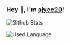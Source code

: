 ### Hey 👋, I'm [ajycc20](https://ajycc20.top)!

![Github Stats](https://github-readme-stats.vercel.app/api?username=ajycc20&show_icons=true&title_color=fff&icon_color=79ff97&text_color=9f9f9f&bg_color=151515)

![Used Language](https://github-readme-stats.vercel.app/api/top-langs/?username=ajycc20&layout=compact&title_color=fff&icon_color=79ff97&text_color=9f9f9f&bg_color=151515)


